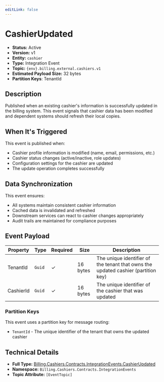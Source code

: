 ```yaml
---
editLink: false
---
```


# CashierUpdated

- **Status:** Active
- **Version:** v1
- **Entity:** `cashier`
- **Type:** Integration Event
- **Topic:** `{env}.billing.external.cashiers.v1`
- **Estimated Payload Size:** 32 bytes
- **Partition Keys**: TenantId
## Description

Published when an existing cashier's information is successfully updated in the billing system. This event signals that cashier data
has been modified and dependent systems should refresh their local copies.

## When It's Triggered

This event is published when:
- Cashier profile information is modified (name, email, permissions, etc.)
- Cashier status changes (active/inactive, role updates)
- Configuration settings for the cashier are updated
- The update operation completes successfully

## Data Synchronization

This event ensures:
- All systems maintain consistent cashier information
- Cached data is invalidated and refreshed
- Downstream services can react to cashier changes appropriately
- Audit trails are maintained for compliance purposes
## Event Payload

| Property | Type | Required | Size | Description |
| ----------------------------------------------------------------- | --------- | -------- | -------- | --------------------------------------------------------------------- |
| TenantId| `Guid` | ✓| 16 bytes | The unique identifier of the tenant that owns the updated cashier (partition key) |
| CashierId| `Guid` | ✓| 16 bytes | The unique identifier of the cashier that was updated |


### Partition Keys

This event uses a partition key for message routing:
- `TenantId` - The unique identifier of the tenant that owns the updated cashier
## Technical Details

- **Full Type:** [Billing.Cashiers.Contracts.IntegrationEvents.CashierUpdated](https://github.com/vgmello/templates/blob/main/src/Billing/Cashiers/Contracts/IntegrationEvents/CashierUpdated.cs)
- **Namespace:** `Billing.Cashiers.Contracts.IntegrationEvents`
- **Topic Attribute:** `[EventTopic]`
